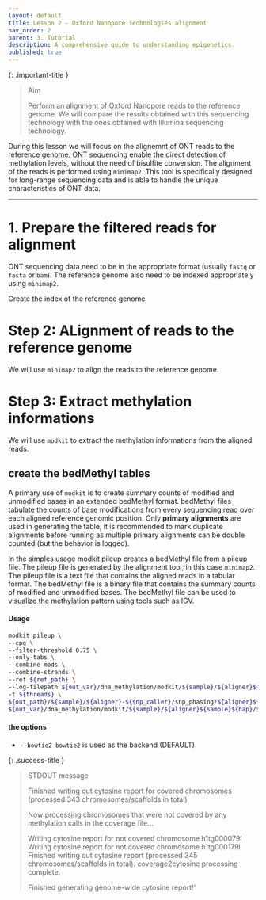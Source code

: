 ```yaml
---
layout: default
title: Lesson 2 - Oxford Nanopore Technologies alignment
nav_order: 2
parent: 3. Tutorial
description: A comprehensive guide to understanding epigenetics.
published: true
---
```

{: .important-title }
> Aim
>
> Perform an alignment of Oxford Nanopore reads to the reference genome. We will compare the results obtained with this sequencing technology with the ones obtained with Illumina sequencing technology.
> 


During this lesson we will focus on the alignemnt of ONT reads to the reference genome. ONT sequencing enable the direct detection of methylation levels, without the need of bisulfite conversion. The alignment of the reads is performed using `minimap2`. This tool is specifically designed for long-range sequencing data and is able to handle the unique characteristics of ONT data. 

---

# 1. Prepare the filtered reads for alignment
ONT sequencing data need to be in the appropriate format (usually `fastq` or `fasta` or `bam`). The reference genome also need to be indexed appropriately using `minimap2`.

Create the index of the reference genome 

# Step 2: ALignment of reads to the reference genome 
We will use `minimap2` to align the reads to the reference genome. 



# Step 3: Extract methylation informations 
We will use `modkit` to extract the methylation informations from the aligned reads. 

## create the bedMethyl tables 
A primary use of `modkit` is to create summary counts of modified and unmodified bases in an extended bedMethyl format. bedMethyl files tabulate the counts of base modifications from every sequencing read over each aligned reference genomic position. Only **primary alignments** are used in generating the table, it is recommended to mark duplicate alignments before running as multiple primary alignments can be double counted (but the behavior is logged).

In the simples usage modkit pileup creates a bedMethyl file from a pileup file. The pileup file is generated by the alignment tool, in this case `minimap2`. The pileup file is a text file that contains the aligned reads in a tabular format. The bedMethyl file is a binary file that contains the summary counts of modified and unmodified bases. The bedMethyl file can be used to visualize the methylation pattern using tools such as IGV. 


#### Usage
```bash
modkit pileup \
--cpg \
--filter-threshold 0.75 \
--only-tabs \
--combine-mods \
--combine-strands \
--ref ${ref_path} \
--log-filepath ${out_var}/dna_methylation/modkit/${sample}/${aligner}${sample}${hap}/modkit-pileup_${aligner}${sample}${hap}combinemods_combinestrands_ft075.CG.log \
-t ${threads} \
${out_path}/${sample}/${aligner}-${snp_caller}/snp_phasing/${aligner}${sample}.${hap}.bam \
${out_var}/dna_methylation/modkit/${sample}/${aligner}${sample}${hap}/${file_name}.${aligner}${sample}${hap}_combinemods_combinestrands_ft075.CG.bedMethyl 
```

#### the options 
- `--bowtie2 bowtie2` is used as the backend (DEFAULT).


{: .success-title }
> STDOUT message
>
> Finished writing out cytosine report for covered chromosomes (processed 343 chromosomes/scaffolds in total)
>
> Now processing chromosomes that were not covered by any methylation calls in the coverage file...
>
> Writing cytosine report for not covered chromosome h1tg000079l
> Writing cytosine report for not covered chromosome h1tg000179l
> Finished writing out cytosine report (processed 345 chromosomes/scaffolds in total). coverage2cytosine processing complete.
>
> Finished generating genome-wide cytosine report!'


